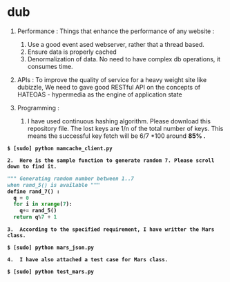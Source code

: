 dub
===

1. Performance :
  Things that enhance the performance of any website :
    1.  Use a good event ased webserver, rather that a thread based.
    2.  Ensure data is properly cached
    3.  Denormalization of data. No need to have complex db operations, it consumes time.

2. APIs : 
  To improve the quality of service for a heavy weight site like dubizzle, We need to gave good 
RESTful API on the concepts of HATEOAS - hypermedia as the engine of application state


3. Programming :  
    1.  I have used continuous hashing algorithm. Please download this repository file. The lost keys are 1/n of the total number of keys. This means the successful key fetch will be 6/7 *100 around <strong>85% <strong>.
```
$ [sudo] python mamcache_client.py
```
    2.  Here is the sample function to generate random 7. Please scroll down to find it.
```python
""" Generating random number between 1..7 
when rand_5() is available """
define rand_7() :
  q = 0
  for i in xrange(7):  
    q+= rand_5()
  return q%7 + 1 
```

    3.  According to the specified requirement, I have writter the Mars class.
```
$ [sudo] python mars_json.py
```
    4.  I have also attached a test case for Mars class.
```
$ [sudo] python test_mars.py
```






 
      




    
    
